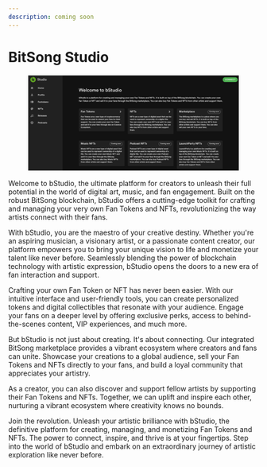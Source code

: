 ```yaml
---
description: coming soon
---
```


# BitSong Studio

<figure><img src="../.gitbook/assets/Screenshot 2023-07-03 165555.jpg" alt=""><figcaption></figcaption></figure>

Welcome to bStudio, the ultimate platform for creators to unleash their full potential in the world of digital art, music, and fan engagement. Built on the robust BitSong blockchain, bStudio offers a cutting-edge toolkit for crafting and managing your very own Fan Tokens and NFTs, revolutionizing the way artists connect with their fans.

With bStudio, you are the maestro of your creative destiny. Whether you're an aspiring musician, a visionary artist, or a passionate content creator, our platform empowers you to bring your unique vision to life and monetize your talent like never before. Seamlessly blending the power of blockchain technology with artistic expression, bStudio opens the doors to a new era of fan interaction and support.

Crafting your own Fan Token or NFT has never been easier. With our intuitive interface and user-friendly tools, you can create personalized tokens and digital collectibles that resonate with your audience. Engage your fans on a deeper level by offering exclusive perks, access to behind-the-scenes content, VIP experiences, and much more.

But bStudio is not just about creating. It's about connecting. Our integrated BitSong marketplace provides a vibrant ecosystem where creators and fans can unite. Showcase your creations to a global audience, sell your Fan Tokens and NFTs directly to your fans, and build a loyal community that appreciates your artistry.

As a creator, you can also discover and support fellow artists by supporting their Fan Tokens and NFTs. Together, we can uplift and inspire each other, nurturing a vibrant ecosystem where creativity knows no bounds.

Join the revolution. Unleash your artistic brilliance with bStudio, the definitive platform for creating, managing, and monetizing Fan Tokens and NFTs. The power to connect, inspire, and thrive is at your fingertips. Step into the world of bStudio and embark on an extraordinary journey of artistic exploration like never before.
